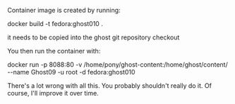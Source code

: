 Container image is created by running:

docker build -t fedora:ghost010 .

it needs to be copied into the ghost git repository checkout

You then run the container with:

docker run -p 8088:80 -v /home/pony/ghost-content:/home/ghost/content/ --name Ghost09 -u root -d fedora:ghost010

There's a lot wrong with all this. You probably shouldn't really do it. Of course, I'll improve it over time.
